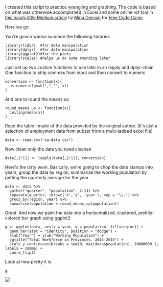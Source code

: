 I created this script to practice wrangling and graphing. The code is
based on what was otherwise accomplished in Excel and some online viz
tool in [this handy little Medium
article](https://medium.freecodecamp.org/data-journalism-isnt-for-the-select-let-s-work-out-a-story-together-from-scratch-dd85b3017f4a)
by [Mina Demian](https://twitter.com/minademjan) for [Free Code
Camp](https://medium.freecodecamp.org)

Here we go:

You're gonna wanna summon the following libraries

    library(tidyr)  #for data manipulation
    library(dplyr)  #for data manipulation
    library(ggplot2)#for the plots
    library(scales) #helps us do some rounding later

Just set up two custom functions to use later in an lapply and
dplyr-chain One function to strip commas from input and then convert to
numeric

    conversion <- function(x){  
      as.numeric(gsub(",","", x)) 
    }

And one to round the means up

    round_means_up <- function(x){
      ceiling(mean(x))
    }

Read the table I made of the data provided by the original author. (It's
just a selection of employment data from subset from a multi-tabbed
excel file)

    data <- read.csv("sa-data.csv")

Now clean only the data you need cleaned

    data[,2:11] <- lapply(data[,2:11], conversion)

Here's the dirty work. Basically, we're going to chop the date stamps
into years, group the data by region, summarize the working population
by getting the quarterly average for the year

    data <- data %>%
      gather("quarter", "population", 2:11) %>%
      separate(quarter, into=c('x','y', 'year'), sep = "\\.") %>%
      group_by(region, year) %>%
      summarise(population = round_means_up(population))

Great. And now we paint the data into a horizontalized, clustered,
prettily-colored bar graph using ggplot2

    g <- ggplot(data, aes(x = year, y = population, fill=region)) + 
      geom_bar(stat = "identity", position = "dodge") + 
      xlab("Year") + ylab("Working Population") + 
      ggtitle("Total Workforce in Provinces, 2013-2015") +
      scale_y_continuous(breaks = seq(0, max(data$population), 10000000 ), labels = comma) +
      coord_flip()

Look at how pretty it is

    g

![](sa-data-journalism-101_files/figure-markdown_strict/graph-1.png)
